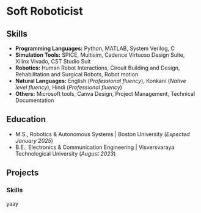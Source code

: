 # Soft Roboticist

## Skills
- **Programming Languages:** Python, MATLAB, System Verilog, C 
- **Simulation Tools:** SPICE, Multisim, Cadence Virtuoso Design Suite, Xilinx Vivado, CST Studio Suit
- **Robotics:** Human Robot Interactions, Circuit Building and Design, Rehabilitation and Surgical Robots, Robot motion
- **Natural Languages:** English (_Professional fluency_), Konkani (_Native level fluency_), Hindi (_Professional fluency_)
- **Others:** Microsoft tools, Canva Design, Project Management, Technical Documentation

## Education 
- M.S., Robotics & Autonomous Systems | Boston University (_Expected January 2025_)
- B.E., Electronics & Communication Engineering | Visversvaraya Technological University (_August 2023_)

## Projects


### Skills
yaay
